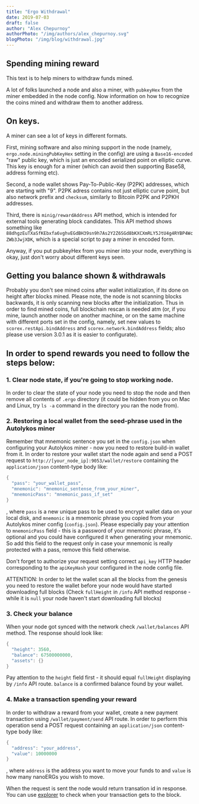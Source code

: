 ```yaml
---
title: "Ergo Withdrawal"
date: 2019-07-03
draft: false
author: "Alex Chepurnoy"
authorPhoto: "/img/authors/alex_chepurnoy.svg"
blogPhoto: "/img/blog/withdrawal.jpg"
---
```

## Spending mining reward

This text is to help miners to withdraw funds mined.
 
A lot of folks launched a node and also a miner, with `pubkeyHex` from the miner embedded in the node config. Now
information on how to recognize the coins mined and withdraw them to another address. 
 
## On keys.

A miner can see a lot of keys in different formats. 

First, mining software and also mining support in the node (namely, `ergo.node.miningPubKeyHex` setting in the config) are using a `Base16-encoded` "raw" public key, which is just an encoded serialized point on elliptic curve. This key is enough for a miner (which can avoid then supporting Base58, address forming etc).

Second, a node wallet shows Pay-To-Public-Key (P2PK) addresses, which are starting with "9". P2PK adress contains not just elliptic curve point, but also network prefix and `checksum`, similarly to Bitcoin P2PK and P2PKH addresses. 

Third, there is `minig/rewardAddress` API method, which is intended for external tools generating block candidates. This API method shows something like `88dhgzEuTXaSfKEbxfa6vghvEGdBH39sn9h7As2Y2Z6SGd8bKXCXmRLY5JtU4g4RYBP4WcZWb3JwjXDK`, which is a special script to pay a miner in encoded form.

Anyway, if you put pubkeyHex from you miner into your node, everything is okay, just don't worry about different keys seen.

## Getting you balance shown & withdrawals

Probably you don't see mined coins after wallet initialization, if its done on height after blocks mined. Please note,
the node is not scanning blocks backwards, it is only scanning new blocks after the initialization. Thus in order to find mined coins, full blockchain rescan is needed atm (or, if you mine, launch another node on another machine, or on the same machine with different ports set in the config, namely, set new values to `scorex.restApi.bindAddress` and `scorex.network.bindAddress` fields; also please use version 3.0.1 as it is easier to configurate). 

## In order to spend rewards you need to follow the steps below:

### 1. Clear node state, if you're going to stop working node.

In order to clear the state of your node you need to stop the node and then remove all contents of `.ergo` directory (it could be hidden from you on Mac and Linux, try `ls -a` command in the directory you ran the node from).

### 2. Restoring a local wallet from the seed-phrase used in the Autolykos miner

Remember that mnemonic sentence you set in the `config.json` when configuring your Autolykos miner - now you need to restore build-in wallet from it. In order to restore your wallet start the node again and send a POST request to `http://[your_node_ip]:9053/wallet/restore` containing the `application/json` content-type body like:

```scala
{
  "pass": "your_wallet_pass",
  "mnemonic": "mnemonic_sentense_from_your_miner",
  "mnemonicPass": "mnemonic_pass_if_set"
}
```

, where `pass` is a new unique pass to be used to encrypt wallet data on your local disk, and `mnemonic` is a mnemonic phrase you copied from your Autolykos miner config (`config.json`). Please especially pay your attention to `mnemonicPass` field - this is a password of your mnemonic phrase, it's optional and you could have configured it when generating your mnemonic. So add this field to the request only in case your mnemonic is really protected with a pass, remove this field otherwise.

Don't forget to authorize your request setting correct `api_key` HTTP header corresponding to the `apiKeyHash` your configured in the node config file.

ATTENTION: In order to let the wallet scan all the blocks from the genesis you need to restore the wallet before your node would have started downloading full blocks (Check `fullHeight` in `/info` API method response - while it is `null` your node haven't start downloading full blocks)

### 3. Check your balance

When your node got synced with the network check `/wallet/balances` API method. The response should look like:

```scala
{
  "height": 3560,
  "balance": 67500000000,
  "assets": {}
}
```

Pay attention to the `height` field first - it should equal `fullHeight` displaying by `/info` API route. `balance` is a confirmed balance found by your wallet.

### 4. Make a transaction spending your reward

In order to withdraw a reward from your wallet, create a new payment transaction using `/wallet/payment/send` API route. In order to perform this operation send a POST request containing an `application/json` content-type body like:

```scala
{
  "address": "your_address",
  "value": 10000000
}
```

, where `address` is the address you want to move your funds to and `value` is how many nanoERGs you wish to move.



When the request is sent the node would return transation id in response. You can use [explorer](https://explorer.ergoplatform.com) to check when your transaction gets to the block.
